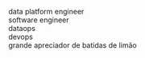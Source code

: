 data platform engineer <br>
software engineer <br>
dataops<br>
devops<br>
grande apreciador de batidas de limão<br>
